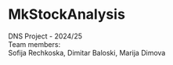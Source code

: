 # MkStockAnalysis
DNS Project - 2024/25<br>
Team members:<br>
Sofija Rechkoska, Dimitar Baloski, Marija Dimova
